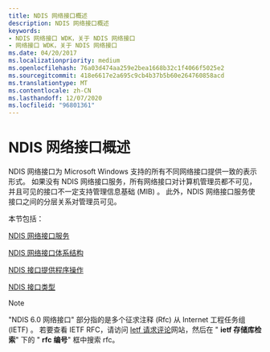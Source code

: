 ```yaml
---
title: NDIS 网络接口概述
description: NDIS 网络接口概述
keywords:
- NDIS 网络接口 WDK，关于 NDIS 网络接口
- 网络接口 WDK，关于 NDIS 网络接口
ms.date: 04/20/2017
ms.localizationpriority: medium
ms.openlocfilehash: 76a03d474aa259e2bea1668b32c1f4066f5025e2
ms.sourcegitcommit: 418e6617e2a695c9cb4b37b5b60e264760858acd
ms.translationtype: MT
ms.contentlocale: zh-CN
ms.lasthandoff: 12/07/2020
ms.locfileid: "96801361"
---
```

# <a name="overview-of-ndis-network-interfaces"></a>NDIS 网络接口概述





NDIS 网络接口为 Microsoft Windows 支持的所有不同网络接口提供一致的表示形式。 如果没有 NDIS 网络接口服务，所有网络接口对计算机管理员都不可见，并且可见的接口不一定支持管理信息基础 (MIB) 。 此外，NDIS 网络接口服务使接口之间的分层关系对管理员可见。

本节包括：

[NDIS 网络接口服务](ndis-network-interface-services.md)

[NDIS 网络接口体系结构](ndis-network-interface-architecture.md)

[NDIS 接口提供程序操作](ndis-interface-provider-operations.md)

[NDIS 接口类型](ndis-interface-types.md)

> [!NOTE]
> "NDIS 6.0 网络接口" 部分指的是多个征求注释 (Rfc) 从 Internet 工程任务组 (IETF) 。 若要查看 IETF RFC，请访问 [Ietf 请求评论](https://go.microsoft.com/fwlink/p/?linkid=45661)网站，然后在 " **ietf 存储库检索**" 下的 " **rfc 编号**" 框中搜索 rfc。

 

 

 






